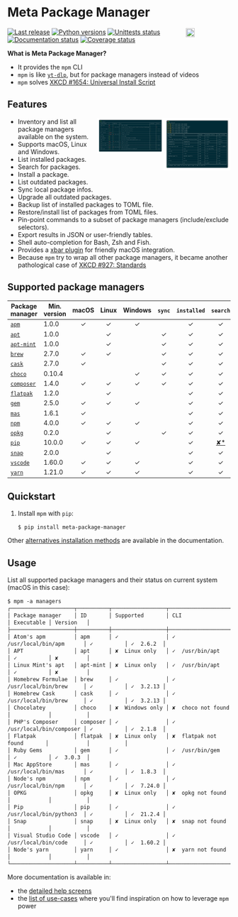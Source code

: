 # Meta Package Manager

<a href="https://xkcd.com/1654/" alt="XKCD #1654: Universal Install Script">
<img align="right" width="20%" height="20%" src="http://imgs.xkcd.com/comics/universal_install_script.png"/>
</a>

[![Last release](https://img.shields.io/pypi/v/meta-package-manager.svg)](https://pypi.python.org/pypi/meta-package-manager)
[![Python versions](https://img.shields.io/pypi/pyversions/meta-package-manager.svg)](https://pypi.python.org/pypi/meta-package-manager)
[![Unittests status](https://github.com/kdeldycke/meta-package-manager/actions/workflows/tests.yaml/badge.svg?branch=develop)](https://github.com/kdeldycke/meta-package-manager/actions/workflows/tests.yaml?query=branch%3Adevelop)
[![Documentation status](https://github.com/kdeldycke/meta-package-manager/actions/workflows/docs.yaml/badge.svg?branch=develop)](https://github.com/kdeldycke/meta-package-manager/actions/workflows/docs.yaml?query=branch%3Adevelop)
[![Coverage status](https://codecov.io/gh/kdeldycke/meta-package-manager/branch/develop/graph/badge.svg)](https://codecov.io/gh/kdeldycke/meta-package-manager/branch/develop)


**What is Meta Package Manager?**

* It provides the `mpm` CLI
* `mpm` is like [`yt-dlp`](https://github.com/yt-dlp/yt-dlp), but for package managers instead of videos
* `mpm` solves [XKCD #1654: Universal Install Script](https://xkcd.com/1654/)


## Features

<img align="right" width="30%" height="30%" src="https://raw.githubusercontent.com/kdeldycke/meta-package-manager/develop/docs/mpm-outdated-cli.png"/>

<img align="right" width="30%" height="30%" src="https://raw.githubusercontent.com/kdeldycke/meta-package-manager/develop/docs/mpm-managers-cli.png"/>

* Inventory and list all package managers available on the system.
* Supports macOS, Linux and Windows.
* List installed packages.
* Search for packages.
* Install a package.
* List outdated packages.
* Sync local package infos.
* Upgrade all outdated packages.
* Backup list of installed packages to TOML file.
* Restore/install list of packages from TOML files.
* Pin-point commands to a subset of package managers (include/exclude
  selectors).
* Export results in JSON or user-friendly tables.
* Shell auto-completion for Bash, Zsh and Fish.
* Provides a [xbar plugin](https://kdeldycke.github.io/meta-package-manager/xbar.html) for friendly macOS integration.
* Because `mpm` try to wrap all other package managers, it became another pathological case of [XKCD #927: Standards](https://xkcd.com/927/)


## Supported package managers

| Package manager | Min. version | macOS | Linux | Windows | `sync` | `installed` | `search` | `install` | `outdated` | `upgrade` | `cleanup`
|---|---|:---:|:---:|:---:|:---:|:---:|:---:|:---:|:---:|:---:|:---:|
|[`apm`](https://atom.io/packages)      |   1.0.0   |     ✓   |   ✓  |   ✓   |        |     ✓  |           ✓              |  ✓     |      ✓     |        ✓ |
|[`apt`](https://wiki.debian.org/Apt)       |   1.0.0   |          |  ✓   |        |  ✓    |    ✓   |          ✓               | ✓      |     ✓      |       ✓      |     ✓ |
|[`apt-mint`](https://github.com/kdeldycke/meta-package-manager/issues/52)  |   1.0.0   |          |  ✓   |        |  ✓    |    ✓   |          ✓               | ✓      |     ✓      |       ✓      |     ✓ |
|[`brew`](https://brew.sh)      |   2.7.0   |     ✓   |   ✓  |        |   ✓   |     ✓  |           ✓              |  ✓     |      ✓     |        ✓      |     ✓ |
|[`cask`](https://caskroom.github.io)      |   2.7.0   |     ✓   |       |        |  ✓    |    ✓   |          ✓               | ✓      |     ✓      |       ✓      |     ✓ |
|[`choco`](https://chocolatey.org)     |   0.10.4  |          |       | ✓     |  ✓    |    ✓   |          ✓               | ✓      |     ✓      |       ✓      |     ✓ |
|[`composer`](https://getcomposer.org)  |   1.4.0   |     ✓   |   ✓  |   ✓   |    ✓  |      ✓ |            ✓             |   ✓    |       ✓    |         ✓      |     ✓ |
|[`flatpak`](https://flatpak.org)   |   1.2.0   |          |  ✓   |        |        |   ✓    |         ✓                |✓       |    ✓       |      ✓      |     ✓ |
|[`gem`](https://rubygems.org)       |   2.5.0   |     ✓   |   ✓  |   ✓   |        |     ✓  |           ✓              |  ✓     |      ✓     |        ✓      |     ✓ |
|[`mas`](https://github.com/argon/mas)       |   1.6.1   |     ✓   |       |        |        |   ✓    |         ✓                |✓       |    ✓       |      ✓|
|[`npm`](https://www.npmjs.com)       |   4.0.0   |     ✓   |   ✓  |   ✓   |        |     ✓  |           ✓              |  ✓     |      ✓     |        ✓|
|[`opkg`](https://git.yoctoproject.org/cgit/cgit.cgi/opkg/)      |   0.2.0   |          |  ✓   |        |  ✓    |    ✓   |          ✓               | ✓      |     ✓      |       ✓|
|[`pip`](https://pypi.org)       |   10.0.0  |     ✓   |   ✓  |   ✓   |        |     ✓  |           [✘*](https://github.com/pypa/pip/issues/5216#issuecomment-744605466) | ✓      |     ✓      |       ✓|
|[`snap`](https://snapcraft.io)      |   2.0.0   |          |  ✓   |        |        |   ✓    |         ✓                |✓       |             |     ✓|
|[`vscode`](https://code.visualstudio.com)    |   1.60.0  |     ✓   |   ✓  |   ✓   |        |     ✓  |           ✓              |  ✓     |             |       ✓|
|[`yarn`](https://yarnpkg.com)      |   1.21.0  |     ✓   |   ✓  |   ✓   |        |     ✓  |           ✓              |  ✓     |      ✓     |        ✓       |     ✓ |


## Quickstart

1. Install `mpm` with `pip`:

   ```shell-session
   $ pip install meta-package-manager
   ```

Other [alternatives installation methods](https://kdeldycke.github.io/meta-package-manager/install.html) are available in the documentation.


## Usage

List all supported package managers and their status on current system (macOS in this case):

```shell-session
$ mpm -a managers
┌────────────────────┬──────────┬─────────────────┬────────────────────────────┬────────────┬───────────┐
│ Package manager    │ ID       │ Supported       │ CLI                        │ Executable │ Version   │
├────────────────────┼──────────┼─────────────────┼────────────────────────────┼────────────┼───────────┤
│ Atom's apm         │ apm      │ ✓               │ ✓  /usr/local/bin/apm      │ ✓          │ ✓  2.6.2  │
│ APT                │ apt      │ ✘  Linux only   │ ✓  /usr/bin/apt            │ ✓          │ ✘         │
│ Linux Mint's apt   │ apt-mint │ ✘  Linux only   │ ✓  /usr/bin/apt            │ ✓          │ ✘         │
│ Homebrew Formulae  │ brew     │ ✓               │ ✓  /usr/local/bin/brew     │ ✓          │ ✓  3.2.13 │
│ Homebrew Cask      │ cask     │ ✓               │ ✓  /usr/local/bin/brew     │ ✓          │ ✓  3.2.13 │
│ Chocolatey         │ choco    │ ✘  Windows only │ ✘  choco not found         │            │           │
│ PHP's Composer     │ composer │ ✓               │ ✓  /usr/local/bin/composer │ ✓          │ ✓  2.1.8  │
│ Flatpak            │ flatpak  │ ✘  Linux only   │ ✘  flatpak not found       │            │           │
│ Ruby Gems          │ gem      │ ✓               │ ✓  /usr/bin/gem            │ ✓          │ ✓  3.0.3  │
│ Mac AppStore       │ mas      │ ✓               │ ✓  /usr/local/bin/mas      │ ✓          │ ✓  1.8.3  │
│ Node's npm         │ npm      │ ✓               │ ✓  /usr/local/bin/npm      │ ✓          │ ✓  7.24.0 │
│ OPKG               │ opkg     │ ✘  Linux only   │ ✘  opkg not found          │            │           │
│ Pip                │ pip      │ ✓               │ ✓  /usr/local/bin/python3  │ ✓          │ ✓  21.2.4 │
│ Snap               │ snap     │ ✘  Linux only   │ ✘  snap not found          │            │           │
│ Visual Studio Code │ vscode   │ ✓               │ ✓  /usr/local/bin/code     │ ✓          │ ✓  1.60.2 │
│ Node's yarn        │ yarn     │ ✓               │ ✘  yarn not found          │            │           │
└────────────────────┴──────────┴─────────────────┴────────────────────────────┴────────────┴───────────┘
```

More documentation is available in:
* the [detailed help screens](https://kdeldycke.github.io/meta-package-manager/cli-help.html)
* the [list of use-cases](https://kdeldycke.github.io/meta-package-manager/usecase.html) where you'll find inspiration on how to leverage `mpm` power
